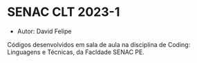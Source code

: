# SENAC CLT 2023-1
* Autor: David Felipe

Códigos desenvolvidos em sala de aula na disciplina de Coding: Linguagens e Técnicas, da Facldade SENAC PE.
